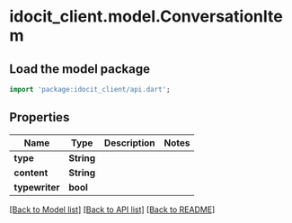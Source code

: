 # idocit_client.model.ConversationItem

## Load the model package
```dart
import 'package:idocit_client/api.dart';
```

## Properties
Name | Type | Description | Notes
------------ | ------------- | ------------- | -------------
**type** | **String** |  | 
**content** | **String** |  | 
**typewriter** | **bool** |  | 

[[Back to Model list]](../README.md#documentation-for-models) [[Back to API list]](../README.md#documentation-for-api-endpoints) [[Back to README]](../README.md)


